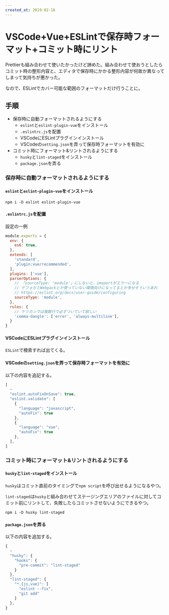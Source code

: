 ```yaml
---
created_at: 2019-02-16
---
```


# VSCode+Vue+ESLintで保存時フォーマット+コミット時にリント

Prettierも組み合わせて使いたかったけど諦めた。組み合わせて使おうとしたらコミット時の整形内容と、エディタで保存時にかかる整形内容が何故か異なってしまって気持ちが悪かった。

なので、ESLintでカバー可能な範囲のフォーマットだけ行うことに。

## 手順

+ 保存時に自動フォーマットされるようにする
  + `eslint`と`eslint-plugin-vue`をインストール
  + `.eslintrc.js`を配置
  + VSCodeにESLintプラグインインストール
  + VSCodeの`setting.json`を弄って保存時フォーマットを有効に
+ コミット時にフォーマット&リントされるようにする
  + `husky`と`lint-staged`をインストール
  + `package.json`を弄る

### 保存時に自動フォーマットされるようにする

#### `eslint`と`eslint-plugin-vue`をインストール

```
npm i -D eslint eslint-plugin-vue
```

#### `.eslintrc.js`を配置

設定の一例

```js
module.exports = {
  env: {
    es6: true,
  },
  extends: [
    'standard',
    'plugin:vue/recommended',
  ],
  plugins: ['vue'],
  parserOptions: {
    // 「sourceType: 'module'」にしないと、imoportがエラーになる
    // デフォだとWebpackとか使っていない環境向けになってるとか多分そういうあれ
    // https://eslint.org/docs/user-guide/configuring
    sourceType: 'module',
  },
  rules: {
    // ケツカンマは複数行で必ずついていて欲しい
    'comma-dangle': ['error', 'always-multiline'],
  }
}
```

#### VSCodeにESLintプラグインインストール

`ESLint`で検索すれば出てくる。

#### VSCodeの`setting.json`を弄って保存時フォーマットを有効に

以下の内容を追記する。

```js
[
  ~
  "eslint.autoFixOnSave": true,
  "eslint.validate": [
    {
      "language": "javascript",
      "autoFix": true
    },
    {
      "language": "vue",
      "autoFix": true
    },
  ],
]
```


### コミット時にフォーマット&リントされるようにする

#### `husky`と`lint-staged`をインストール

`husky`はコミット直前のタイミングで`npm script`を呼び出せるようになるやつ。

`lint-staged`は`husky`と組み合わせてステージングエリアのファイルに対してコミット前にリントして、失敗したらコミットさせないようにできるやつ。

```
npm i -D husky lint-staged
```

#### `package.json`を弄る

以下の内容を追加する。

```js
{
  ~
  "husky": {
    "hooks": {
      "pre-commit": "lint-staged"
    }
  },
  "lint-staged": {
    "*.{js,vue}": [
      "eslint --fix",
      "git add"
    ]
  },
}
```
